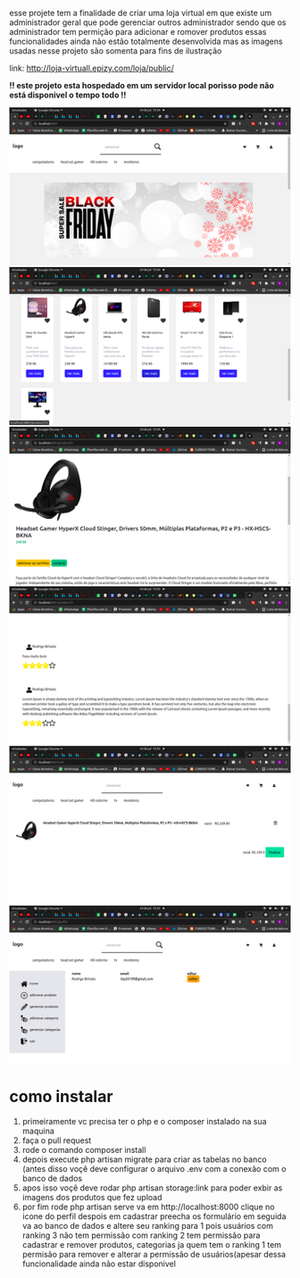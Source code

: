 esse projete tem a finalidade de criar uma loja virtual em que existe um administrador geral que pode gerenciar outros administrador sendo que os administrador tem permição para adicionar e romover produtos essas funcionalidades ainda não estão totalmente desenvolvida mas as imagens usadas nesse projeto são somenta para fins de ilustração

link: http://loja-virtuall.epizy.com/loja/public/

<b>!! este projeto esta hospedado em um servidor local porisso pode não está disponivel o tempo todo !!</b>

<img src="./screen-shots/Captura de tela de 2021-07-24 15-54-23.png">
<img src="./screen-shots/Captura de tela de 2021-07-24 15-54-28.png">
<img src="./screen-shots/Captura de tela de 2021-07-24 15-54-39.png">
<img src="./screen-shots/Captura de tela de 2021-07-24 15-55-30.png">
<img src="./screen-shots/Captura de tela de 2021-07-24 15-55-41.png">
<img src="./screen-shots/Captura de tela de 2021-07-24 15-55-49.png">


<h1>como instalar</h1>

<ol>
<li>primeiramente vc precisa ter o php e o composer instalado na sua maquina</li>
<li>faça o pull request</li>
<li>rode o comando  composer install</li>
<li>depois execute php artisan migrate para criar as tabelas no banco (antes disso voçê deve configurar o arquivo .env com a conexão com o banco de dados </li>
<li>apos isso voçê deve rodar php artisan storage:link para poder exbir as imagens dos produtos que fez upload</li>
<li>por fim rode  php artisan serve va em http://localhost:8000 clique no icone do perfil despois em cadastrar preecha os formulário em seguida va ao banco de dados e altere seu ranking para 1 pois usuários com ranking 3 não tem permissão  com ranking 2 tem permissão para cadastrar e remover produtos, categorias  ja quem tem o ranking 1 tem permisão para remover e alterar a permissão de usuários(apesar dessa funcionalidade ainda não estar disponivel</li>
<ol>
